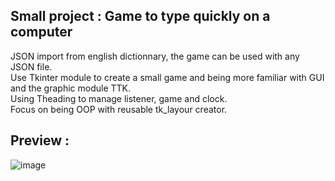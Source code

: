 ## Small project : Game to type quickly on a computer 

JSON import from english dictionnary, the game can be used with any JSON file. <br/>
Use Tkinter module to create a small game and being more familiar with GUI and the graphic module TTK. <br/>
Using Theading to manage listener, game and clock.<br/>
Focus on being OOP with reusable tk_layour creator.

## Preview : 
![image](https://github.com/user-attachments/assets/2f26bceb-2a86-4d8d-af9d-e39d5a0b091a)
